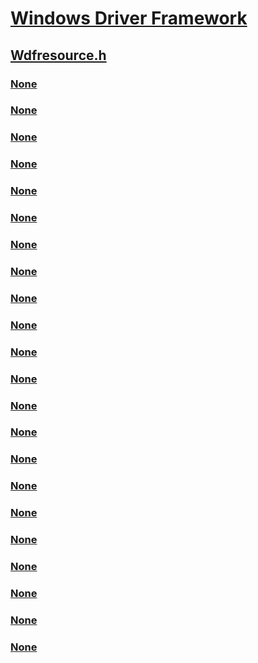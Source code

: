 # [Windows Driver Framework](../_wdf/index.md)
## [Wdfresource.h](index.md)
### [None](../wdfresource/nf-wdfresource-wdfcmresourcelistappenddescriptor.md)
### [None](../wdfresource/nf-wdfresource-wdfcmresourcelistgetcount.md)
### [None](../wdfresource/nf-wdfresource-wdfcmresourcelistgetdescriptor.md)
### [None](../wdfresource/nf-wdfresource-wdfcmresourcelistinsertdescriptor.md)
### [None](../wdfresource/nf-wdfresource-wdfcmresourcelistremove.md)
### [None](../wdfresource/nf-wdfresource-wdfcmresourcelistremovebydescriptor.md)
### [None](../wdfresource/nf-wdfresource-wdfioresourcelistappenddescriptor.md)
### [None](../wdfresource/nf-wdfresource-wdfioresourcelistcreate.md)
### [None](../wdfresource/nf-wdfresource-wdfioresourcelistgetcount.md)
### [None](../wdfresource/nf-wdfresource-wdfioresourcelistgetdescriptor.md)
### [None](../wdfresource/nf-wdfresource-wdfioresourcelistinsertdescriptor.md)
### [None](../wdfresource/nf-wdfresource-wdfioresourcelistremove.md)
### [None](../wdfresource/nf-wdfresource-wdfioresourcelistremovebydescriptor.md)
### [None](../wdfresource/nf-wdfresource-wdfioresourcelistupdatedescriptor.md)
### [None](../wdfresource/nf-wdfresource-wdfioresourcerequirementslistappendioreslist.md)
### [None](../wdfresource/nf-wdfresource-wdfioresourcerequirementslistgetcount.md)
### [None](../wdfresource/nf-wdfresource-wdfioresourcerequirementslistgetioreslist.md)
### [None](../wdfresource/nf-wdfresource-wdfioresourcerequirementslistinsertioreslist.md)
### [None](../wdfresource/nf-wdfresource-wdfioresourcerequirementslistremove.md)
### [None](../wdfresource/nf-wdfresource-wdfioresourcerequirementslistremovebyioreslist.md)
### [None](../wdfresource/nf-wdfresource-wdfioresourcerequirementslistsetinterfacetype.md)
### [None](../wdfresource/nf-wdfresource-wdfioresourcerequirementslistsetslotnumber.md)
